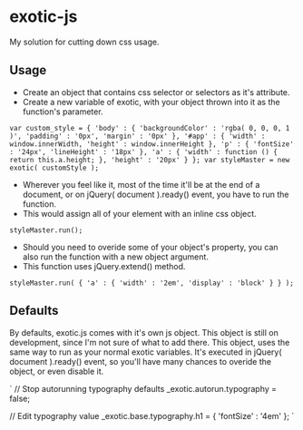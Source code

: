 # exotic-js
My solution for cutting down css usage.

## Usage
- Create an object that contains css selector or selectors as it's attribute.
- Create a new variable of exotic, with your object thrown into it as the function's parameter.

`
var custom_style = {
	'body' : {
		'backgroundColor' : 'rgba( 0, 0, 0, 1 )',
		'padding' : '0px',
		'margin' : '0px'
	},
	'#app' : {
		'width' : window.innerWidth,
		'height' : window.innerHeight
	},
	'p' : {
		'fontSize'	: '24px',
		'lineHeight' : '18px'
	},
	'a' : {
		'width' : function () {
			return this.a.height;
		},
		'height' : '20px'
	}
};
var styleMaster = new exotic( customStyle );
`

- Wherever you feel like it, most of the time it'll be at the end of a document, or on jQuery( document ).ready() event, you have to run the function.
- This would assign all of your element with an inline css object.

`
styleMaster.run();
`

- Should you need to overide some of your object's property, you can also run the function with a new object argument.
- This function uses jQuery.extend() method.

`
styleMaster.run( { 'a' : { 'width' : '2em', 'display' : 'block' } } );
`

## Defaults
By defaults, exotic.js comes with it's own js object. This object is still on development, since I'm not sure of what to add there.
This object, uses the same way to run as your normal exotic variables. It's executed in jQuery( document ).ready() event, so you'll
have many chances to overide the object, or even disable it.

`
// Stop autorunning typography defaults
_exotic.autorun.typography = false;

// Edit typography value
_exotic.base.typography.h1 = { 'fontSize' : '4em' };
`